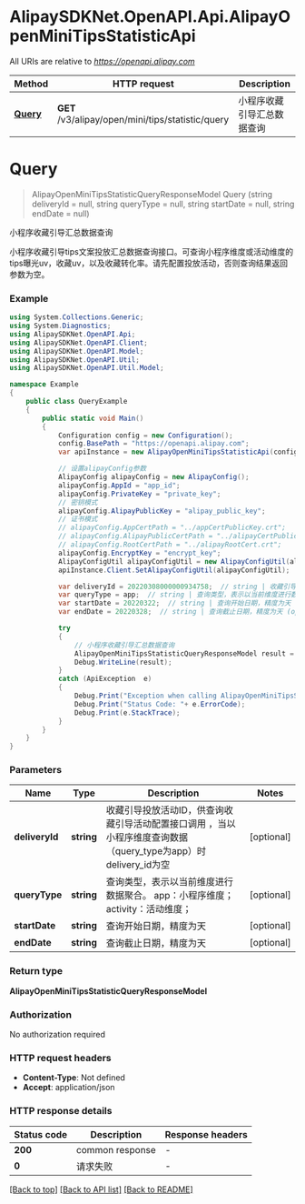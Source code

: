 # AlipaySDKNet.OpenAPI.Api.AlipayOpenMiniTipsStatisticApi

All URIs are relative to *https://openapi.alipay.com*

Method | HTTP request | Description
------------- | ------------- | -------------
[**Query**](AlipayOpenMiniTipsStatisticApi.md#query) | **GET** /v3/alipay/open/mini/tips/statistic/query | 小程序收藏引导汇总数据查询


<a name="query"></a>
# **Query**
> AlipayOpenMiniTipsStatisticQueryResponseModel Query (string deliveryId = null, string queryType = null, string startDate = null, string endDate = null)

小程序收藏引导汇总数据查询

小程序收藏引导tips文案投放汇总数据查询接口。可查询小程序维度或活动维度的tips曝光uv，收藏uv，以及收藏转化率。请先配置投放活动，否则查询结果返回参数为空。

### Example
```csharp
using System.Collections.Generic;
using System.Diagnostics;
using AlipaySDKNet.OpenAPI.Api;
using AlipaySDKNet.OpenAPI.Client;
using AlipaySDKNet.OpenAPI.Model;
using AlipaySDKNet.OpenAPI.Util;
using AlipaySDKNet.OpenAPI.Util.Model;

namespace Example
{
    public class QueryExample
    {
        public static void Main()
        {
            Configuration config = new Configuration();
            config.BasePath = "https://openapi.alipay.com";
            var apiInstance = new AlipayOpenMiniTipsStatisticApi(config);

            // 设置alipayConfig参数
            AlipayConfig alipayConfig = new AlipayConfig();
            alipayConfig.AppId = "app_id";
            alipayConfig.PrivateKey = "private_key";
            // 密钥模式
            alipayConfig.AlipayPublicKey = "alipay_public_key";
            // 证书模式
            // alipayConfig.AppCertPath = "../appCertPublicKey.crt";
            // alipayConfig.AlipayPublicCertPath = "../alipayCertPublicKey_RSA2.crt";
            // alipayConfig.RootCertPath = "../alipayRootCert.crt";
            alipayConfig.EncryptKey = "encrypt_key";
            AlipayConfigUtil alipayConfigUtil = new AlipayConfigUtil(alipayConfig);
            apiInstance.Client.SetAlipayConfigUtil(alipayConfigUtil);

            var deliveryId = 20220308000000934758;  // string | 收藏引导投放活动ID，供查询收藏引导活动配置接口调用 ，当以小程序维度查询数据（query_type为app）时delivery_id为空 (optional) 
            var queryType = app;  // string | 查询类型，表示以当前维度进行数据聚合。 app：小程序维度；activity：活动维度； (optional) 
            var startDate = 20220322;  // string | 查询开始日期，精度为天 (optional) 
            var endDate = 20220328;  // string | 查询截止日期，精度为天 (optional) 

            try
            {
                // 小程序收藏引导汇总数据查询
                AlipayOpenMiniTipsStatisticQueryResponseModel result = apiInstance.Query(deliveryId, queryType, startDate, endDate);
                Debug.WriteLine(result);
            }
            catch (ApiException  e)
            {
                Debug.Print("Exception when calling AlipayOpenMiniTipsStatisticApi.Query: " + e.Message );
                Debug.Print("Status Code: "+ e.ErrorCode);
                Debug.Print(e.StackTrace);
            }
        }
    }
}
```

### Parameters

Name | Type | Description  | Notes
------------- | ------------- | ------------- | -------------
 **deliveryId** | **string**| 收藏引导投放活动ID，供查询收藏引导活动配置接口调用 ，当以小程序维度查询数据（query_type为app）时delivery_id为空 | [optional] 
 **queryType** | **string**| 查询类型，表示以当前维度进行数据聚合。 app：小程序维度；activity：活动维度； | [optional] 
 **startDate** | **string**| 查询开始日期，精度为天 | [optional] 
 **endDate** | **string**| 查询截止日期，精度为天 | [optional] 

### Return type

**AlipayOpenMiniTipsStatisticQueryResponseModel**

### Authorization

No authorization required

### HTTP request headers

 - **Content-Type**: Not defined
 - **Accept**: application/json


### HTTP response details
| Status code | Description | Response headers |
|-------------|-------------|------------------|
| **200** | common response |  -  |
| **0** | 请求失败 |  -  |

[[Back to top]](#) [[Back to API list]](../README.md#documentation-for-api-endpoints) [[Back to README]](../README.md)

